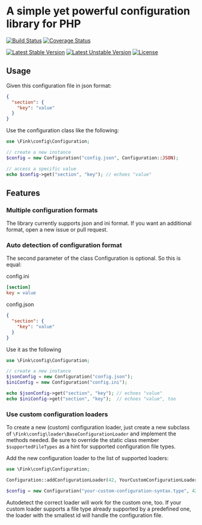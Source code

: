 # A simple yet powerful configuration library for PHP

[![Build Status](https://travis-ci.org/jannisfink/config.svg?branch=master)](https://travis-ci.org/jannisfink/config) [![Coverage Status](https://coveralls.io/repos/github/jannisfink/config/badge.svg?branch=master)](https://coveralls.io/github/jannisfink/config?branch=master)

[![Latest Stable Version](https://poser.pugx.org/fink/config/v/stable)](https://packagist.org/packages/fink/config) [![Latest Unstable Version](https://poser.pugx.org/fink/config/v/unstable)](https://packagist.org/packages/fink/config) [![License](https://poser.pugx.org/fink/config/license)](https://packagist.org/packages/fink/config)

## Usage

Given this configuration file in json format:

```json
{
  "section": {
    "key": "value"
  }
}
```

Use the configuration class like the following:

```php
use \Fink\config\Configuration;

// create a new instance
$config = new Configuration("config.json", Configuration::JSON);

// access a specific value
echo $config->get("section", "key"); // echoes "value"
```

## Features

### Multiple configuration formats

The library currently supports json and ini format. If you want an additional format, open a new issue or pull request.

### Auto detection of configuration format

The second parameter of the class Configuration is optional. So this is equal:

config.ini
```ini
[section]
key = value
```

config.json
```json
{
  "section": {
    "key": "value"
  }
}
```

Use it as the following
```php
use \Fink\config\Configuration;

// create a new instance
$jsonConfig = new Configuration("config.json");
$iniConfig = new Configuration("config.ini");

echo $jsonConfig->get("section", "key"); // echoes "value"
echo $iniConfig->get("section", "key");  // echoes "value", too
```

### Use custom configuration loaders

To create a new (custom) configuration loader, just create a new subclass of `\Fink\config\loader\BaseConfigurationLoader` and implement the methods needed. Be sure to override the static class member `$supportedFileTypes` as a hint for supported configuration file types.

Add the new configuration loader to the list of supported loaders:

```php
use \Fink\config\Configuration;

Configuration::addConfigurationLoader(42, YourCustomConfigurationLoader::class);

$config = new Configuration("your-custom-configuration-syntax.type", 42);
```

 Autodetect the correct loader will work for the custom one, too. If your custom loader supports a file type already supported by a predefined one, the loader with the smallest id will handle the configuration file.
